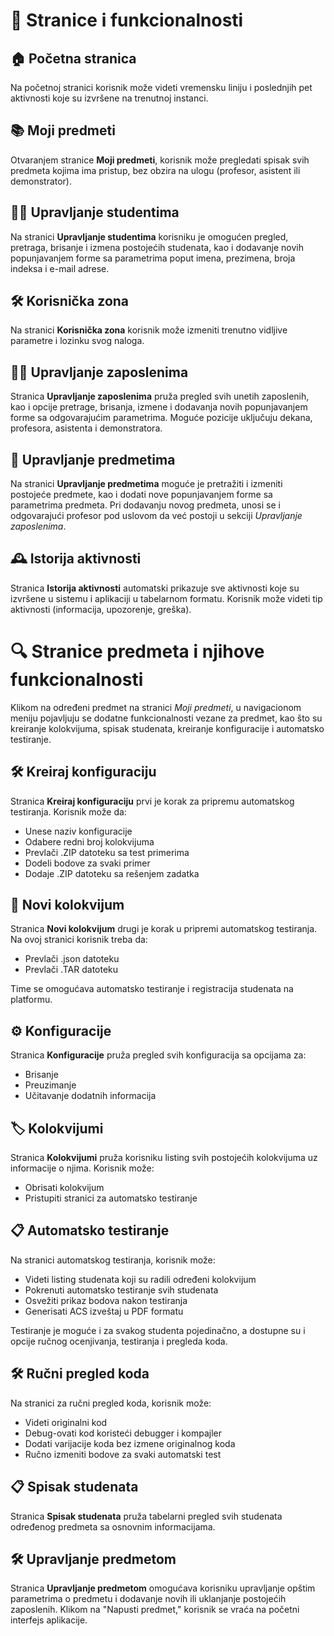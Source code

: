 # 📑 Stranice i funkcionalnosti

## 🏠 Početna stranica

Na početnoj stranici korisnik može videti vremensku liniju i poslednjih pet aktivnosti koje su izvršene na trenutnoj instanci.

## 📚 Moji predmeti

Otvaranjem stranice **Moji predmeti**, korisnik može pregledati spisak svih predmeta kojima ima pristup, bez obzira na ulogu (profesor, asistent ili demonstrator).

## 👩‍🎓 Upravljanje studentima

Na stranici **Upravljanje studentima** korisniku je omogućen pregled, pretraga, brisanje i izmena postojećih studenata, kao i dodavanje novih popunjavanjem forme sa parametrima poput imena, prezimena, broja indeksa i e-mail adrese.

## 🛠️ Korisnička zona

Na stranici **Korisnička zona** korisnik može izmeniti trenutno vidljive parametre i lozinku svog naloga.

## 👨‍💼 Upravljanje zaposlenima

Stranica **Upravljanje zaposlenima** pruža pregled svih unetih zaposlenih, kao i opcije pretrage, brisanja, izmene i dodavanja novih popunjavanjem forme sa odgovarajućim parametrima. Moguće pozicije uključuju dekana, profesora, asistenta i demonstratora.

## 🏫 Upravljanje predmetima

Na stranici **Upravljanje predmetima** moguće je pretražiti i izmeniti postojeće predmete, kao i dodati nove popunjavanjem forme sa parametrima predmeta. Pri dodavanju novog predmeta, unosi se i odgovarajući profesor pod uslovom da već postoji u sekciji *Upravljanje zaposlenima*.

## 🕰️ Istorija aktivnosti

Stranica **Istorija aktivnosti** automatski prikazuje sve aktivnosti koje su izvršene u sistemu i aplikaciji u tabelarnom formatu. Korisnik može videti tip aktivnosti (informacija, upozorenje, greška).

# 🔍 Stranice predmeta i njihove funkcionalnosti

Klikom na određeni predmet na stranici *Moji predmeti*, u navigacionom meniju pojavljuju se dodatne funkcionalnosti vezane za predmet, kao što su kreiranje kolokvijuma, spisak studenata, kreiranje konfiguracije i automatsko testiranje.

## 🛠️ Kreiraj konfiguraciju

Stranica **Kreiraj konfiguraciju** prvi je korak za pripremu automatskog testiranja. Korisnik može da:

- Unese naziv konfiguracije
- Odabere redni broj kolokvijuma
- Prevlači .ZIP datoteku sa test primerima
- Dodeli bodove za svaki primer
- Dodaje .ZIP datoteku sa rešenjem zadatka

## 📝 Novi kolokvijum

Stranica **Novi kolokvijum** drugi je korak u pripremi automatskog testiranja. Na ovoj stranici korisnik treba da:

- Prevlači .json datoteku
- Prevlači .TAR datoteku

Time se omogućava automatsko testiranje i registracija studenata na platformu.

## ⚙️ Konfiguracije

Stranica **Konfiguracije** pruža pregled svih konfiguracija sa opcijama za:

- Brisanje
- Preuzimanje
- Učitavanje dodatnih informacija

## 🏷️ Kolokvijumi

Stranica **Kolokvijumi** pruža korisniku listing svih postojećih kolokvijuma uz informacije o njima. Korisnik može:

- Obrisati kolokvijum
- Pristupiti stranici za automatsko testiranje

## 📋 Automatsko testiranje

Na stranici automatskog testiranja, korisnik može:

- Videti listing studenata koji su radili određeni kolokvijum
- Pokrenuti automatsko testiranje svih studenata
- Osvežiti prikaz bodova nakon testiranja
- Generisati ACS izveštaj u PDF formatu

Testiranje je moguće i za svakog studenta pojedinačno, a dostupne su i opcije ručnog ocenjivanja, testiranja i pregleda koda.

## 🛠️ Ručni pregled koda

Na stranici za ručni pregled koda, korisnik može:

- Videti originalni kod
- Debug-ovati kod koristeći debugger i kompajler
- Dodati varijacije koda bez izmene originalnog koda
- Ručno izmeniti bodove za svaki automatski test

## 📋 Spisak studenata

Stranica **Spisak studenata** pruža tabelarni pregled svih studenata određenog predmeta sa osnovnim informacijama.

## 🛠️ Upravljanje predmetom

Stranica **Upravljanje predmetom** omogućava korisniku upravljanje opštim parametrima o predmetu i dodavanje novih ili uklanjanje postojećih zaposlenih. Klikom na "Napusti predmet," korisnik se vraća na početni interfejs aplikacije.
